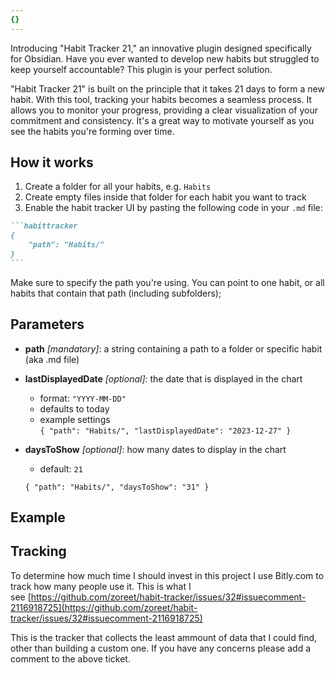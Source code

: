 ```yaml
---
{}
---
```

Introducing "Habit Tracker 21," an innovative plugin designed specifically for Obsidian. Have you ever wanted to develop new habits but struggled to keep yourself accountable? This plugin is your perfect solution.

"Habit Tracker 21" is built on the principle that it takes 21 days to form a new habit. With this tool, tracking your habits becomes a seamless process. It allows you to monitor your progress, providing a clear visualization of your commitment and consistency. It's a great way to motivate yourself as you see the habits you're forming over time.

## How it works

1. Create a folder for all your habits, e.g. `Habits`
2. Create empty files inside that folder for each habit you want to track
3. Enable the habit tracker UI by pasting the following code in your `.md` file:

````markdown
```habittracker
{
	"path": "Habits/"
}
```
````

Make sure to specify the path you're using. You can point to one habit, or all habits that contain that path (including subfolders);

## Parameters

- **path** _[mandatory]_: a string containing a path to a folder or specific habit (aka .md file)
    
- **lastDisplayedDate** _[optional]_: the date that is displayed in the chart
    
    - format: `"YYYY-MM-DD"`
    - defaults to today
    - example settings  
        `{ "path": "Habits/", "lastDisplayedDate": "2023-12-27" }`
- **daysToShow** _[optional]_: how many dates to display in the chart
    
    - default: `21`
    
    `{ "path": "Habits/", "daysToShow": "31" }`
    

## Example



## Tracking

To determine how much time I should invest in this project I use Bitly.com to track how many people use it. This is what I see [https://github.com/zoreet/habit-tracker/issues/32#issuecomment-2116918725](https://github.com/zoreet/habit-tracker/issues/32#issuecomment-2116918725)

This is the tracker that collects the least ammount of data that I could find, other than building a custom one. If you have any concerns please add a comment to the above ticket.